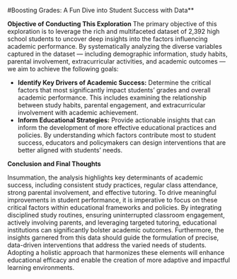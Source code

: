 #Boosting Grades: A Fun Dive into Student Success with Data**

**Objective of Conducting This Exploration**
The primary objective of this exploration is to leverage the rich and multifaceted dataset of 2,392 high school students to uncover deep insights into the factors influencing academic performance. By systematically analyzing the diverse variables captured in the dataset — including demographic information, study habits, parental involvement, extracurricular activities, and academic outcomes — we aim to achieve the following goals:

* **Identify Key Drivers of Academic Success:** Determine the critical factors that most significantly impact students’ grades and overall academic performance. This includes examining the relationship between study habits, parental engagement, and extracurricular involvement with academic achievement.
* **Inform Educational Strategies:** Provide actionable insights that can inform the development of more effective educational practices and policies. By understanding which factors contribute most to student success, educators and policymakers can design interventions that are better aligned with students’ needs.

**Conclusion and Final Thoughts**

Insummation, the analysis highlights key determinants of academic success, including consistent study practices, regular class attendance, strong parental involvement, and effective tutoring. To drive meaningful improvements in student performance, it is imperative to focus on these critical factors within educational frameworks and policies. By integrating disciplined study routines, ensuring uninterrupted classroom engagement, actively involving parents, and leveraging targeted tutoring, educational institutions can significantly bolster academic outcomes. Furthermore, the insights garnered from this data should guide the formulation of precise, data-driven interventions that address the varied needs of students. Adopting a holistic approach that harmonizes these elements will enhance educational efficacy and enable the creation of more adaptive and impactful learning environments.
